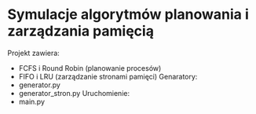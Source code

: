 # Symulacje algorytmów planowania i zarządzania pamięcią
Projekt zawiera:
- FCFS i Round Robin (planowanie procesów)
- FIFO i LRU (zarządzanie stronami pamięci)
Genaratory:
- generator.py
- generator_stron.py
Uruchomienie:
- main.py

